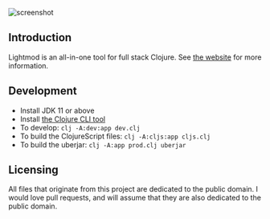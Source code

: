![screenshot](screenshot.png)

## Introduction

Lightmod is an all-in-one tool for full stack Clojure. See [the website](https://sekao.net/lightmod/) for more information.

## Development

* Install JDK 11 or above
* Install [the Clojure CLI tool](https://clojure.org/guides/getting_started#_clojure_installer_and_cli_tools)
* To develop: `clj -A:dev:app dev.clj`
* To build the ClojureScript files: `clj -A:cljs:app cljs.clj`
* To build the uberjar: `clj -A:app prod.clj uberjar`

## Licensing

All files that originate from this project are dedicated to the public domain. I would love pull requests, and will assume that they are also dedicated to the public domain.
